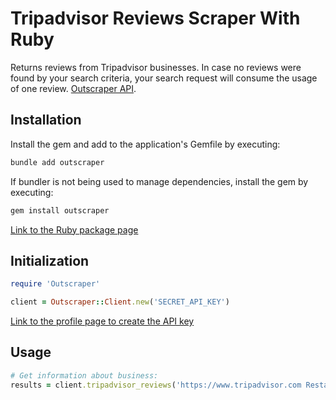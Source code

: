 # Tripadvisor Reviews Scraper With Ruby

Returns reviews from Tripadvisor businesses.
In case no reviews were found by your search criteria, your search request will consume the usage of one review. [Outscraper API](https://app.outscraper.cloud/api-docs#tag/Reviews-and-Comments/paths/~1tripadvisor-reviews/get).

## Installation

Install the gem and add to the application's Gemfile by executing:
```bash
bundle add outscraper
```

If bundler is not being used to manage dependencies, install the gem by executing:
```bash
gem install outscraper
```

[Link to the Ruby package page](https://rubygems.org/gems/outscraper)

## Initialization
```ruby
require 'Outscraper'

client = Outscraper::Client.new('SECRET_API_KEY')
```
[Link to the profile page to create the API key](https://app.outscraper.com/profile)

## Usage

```ruby
# Get information about business:
results = client.tripadvisor_reviews('https://www.tripadvisor.com Restaurant_Review-g187147-d12947099-Reviews-Mayfair_Garden-Paris_Ile_de_France.html')
```
